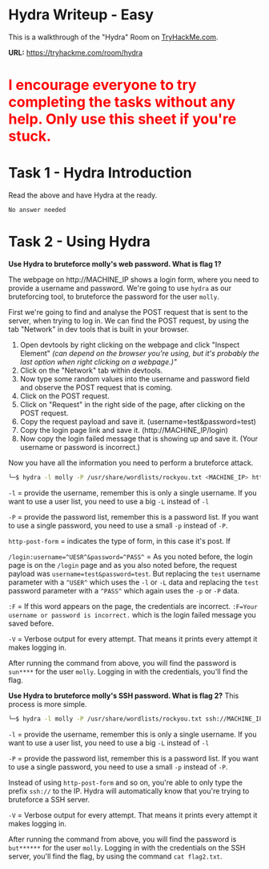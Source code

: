# Hydra Writeup - Easy 

This is a walkthrough of the "Hydra" Room on <a href="https://tryhackme.com">TryHackMe.com</a>. 

**URL:** https://tryhackme.com/room/hydra


<h1 style="color:Red">I encourage everyone to try completing the tasks without any help. Only use this sheet if you're stuck.</h1>


# Task 1 - Hydra Introduction
Read the above and have Hydra at the ready.
```
No answer needed
```


# Task 2 - Using Hydra
**Use Hydra to bruteforce molly's web password. What is flag 1?**

The webpage on http://MACHINE_IP shows a login form, where you need to provide a username and password. We're going to use ``hydra`` as our bruteforcing tool, to bruteforce the password for the user ``molly``.

First we're going to find and analyse the POST request that is sent to the server, when trying to log in. We can find the POST request, by using the tab "Network" in dev tools that is built in your browser.
1. Open devtools by right clicking on the webpage and click "Inspect Element" *(can depend on the browser you're using, but it's probably the last option when right clicking on a webpage.)"*
2. Click on the "Network" tab within devtools.
3. Now type some random values into the username and password field and observe the POST request that is coming. 
4. Click on the POST request.
5. Click on "Request" in the right side of the page, after clicking on the POST request.
6. Copy the request payload and save it. (username=test&password=test)
7. Copy the login page link and save it. (http://MACHINE_IP/login)
8. Now copy the login failed message that is showing up and save it. (Your username or password is incorrect.)

Now you have all the information you need to perform a bruteforce attack.
```bash
└─$ hydra -l molly -P /usr/share/wordlists/rockyou.txt <MACHINE_IP> http-post-form "/login:username=^USER^&password=^PASS^:F=Your username or password is incorrect." -V
```
`-l` = provide the username, remember this is only a single username. If you want to use a user list, you need to use a big `-L` instead of `-l`

`-P` = provide the password list, remember this is a password list. If you want to use a single password, you need to use a small `-p` instead of `-P`.

`http-post-form` = indicates the type of form, in this case it's post. If

`/login:username=^UESR^&password=^PASS^` = As you noted before, the login page is on the `/login` page and as you also noted before, the request payload was `username=test&password=test`. But replacing the `test` username parameter with a `^USER^` which uses the `-l` or `-L` data and replacing the `test` password parameter with a `^PASS^` which again uses the `-p` or `-P` data.

`:F` = If this word appears on the page, the credentials are incorrect. `:F=Your username or password is incorrect.` which is the login failed message you saved before.

`-V` = Verbose output for every attempt. That means it prints every attempt it makes logging in.

After running the command from above, you will find the password is `sun****` for the user `molly`. Logging in with the credentials, you'll find the flag.



**Use Hydra to bruteforce molly's SSH password. What is flag 2?**
This process is more simple.


```bash
└─$ hydra -l molly -P /usr/share/wordlists/rockyou.txt ssh://MACHINE_IP
```
`-l` = provide the username, remember this is only a single username. If you want to use a user list, you need to use a big `-L` instead of `-l`

`-P` = provide the password list, remember this is a password list. If you want to use a single password, you need to use a small `-p` instead of `-P`.

Instead of using `http-post-form` and so on, you're able to only type the prefix ``ssh://`` to the IP. Hydra will automatically know that you're trying to bruteforce a SSH server. 

`-V` = Verbose output for every attempt. That means it prints every attempt it makes logging in.

After running the command from above, you will find the password is `but******` for the user `molly`. Logging in with the credentials on the SSH server, you'll find the flag, by using the command `cat flag2.txt`. 
